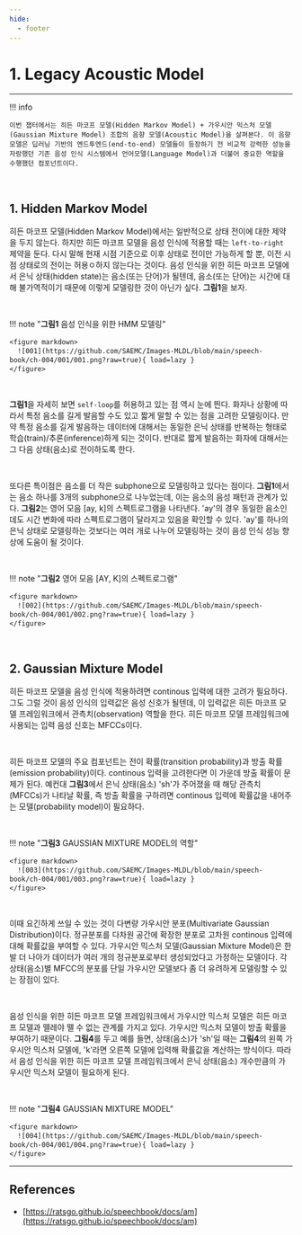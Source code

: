 ```yaml
---
hide:
  - footer
---
```


# 1. Legacy Acoustic Model

---

!!! info

    이번 챕터에서는 히든 마코프 모델(Hidden Markov Model) + 가우시안 믹스처 모델(Gaussian Mixture Model) 조합의 음향 모델(Acoustic Model)을 살펴본다. 이 음향 모델은 딥러닝 기반의 엔드투엔드(end-to-end) 모델들이 등장하기 전 비교적 강력한 성능을 자랑했던 기존 음성 인식 시스템에서 언어모델(Language Model)과 더불어 중요한 역할을 수행했던 컴포넌트이다.

<br/>

## 1. Hidden Markov Model

히든 마코프 모델(Hidden Markov Model)에서는 일반적으로 상태 전이에 대한 제약을 두지 않는다. 하지만 히든 마코프 모델을 음성 인식에 적용할 때는 `left-to-right` 제약을 둔다. 다시 말해 현재 시점 기준으로 이후 상태로 전이만 가능하게 할 뿐, 이전 시점 상태로의 전이는 허용ㅇ하지 않는다는 것이다. 음성 인식을 위한 히든 마코프 모델에서 은닉 상태(hidden state)는 음소(또는 단어)가 될텐데, 음소(또는 단어)는 시간에 대해 불가역적이기 때문에 이렇게 모델링한 것이 아닌가 싶다. **그림1**을 보자.

<br/>

!!! note "**그림1** 음성 인식을 위한 HMM 모델링"

    <figure markdown>
      ![001](https://github.com/SAEMC/Images-MLDL/blob/main/speech-book/ch-004/001/001.png?raw=true){ load=lazy }
    </figure>

<br/>

**그림1**을 자세히 보면 `self-loop`를 허용하고 있는 점 역시 눈에 띈다. 화자나 상황에 따라서 특정 음소를 길게 발음할 수도 있고 짧게 말할 수 있는 점을 고려한 모델링이다. 만약 특정 음소를 길게 발음하는 데이터에 대해서는 동일한 은닉 상태를 반복하는 형태로 학습(train)/추론(inference)하게 되는 것이다. 반대로 짧게 발음하는 화자에 대해서는 그 다음 상태(음소)로 전이하도록 한다.

<br/>

또다른 특이점은 음소를 더 작은 subphone으로 모델링하고 있다는 점이다. **그림1**에서는 음소 하나를 3개의 subphone으로 나누었는데, 이는 음소의 음성 패턴과 관계가 있다. **그림2**는 영어 모음 [ay, k]의 스펙트로그램을 나타낸다. 'ay'의 경우 동일한 음소인데도 시간 변화에 따라 스펙트로그램이 달라지고 있음을 확인할 수 있다. 'ay'를 하나의 은닉 상태로 모델링하는 것보다는 여러 개로 나누어 모델링하는 것이 음성 인식 성능 향상에 도움이 될 것이다.

<br/>

!!! note "**그림2** 영어 모음 [AY, K]의 스펙트로그램"

    <figure markdown>
      ![002](https://github.com/SAEMC/Images-MLDL/blob/main/speech-book/ch-004/001/002.png?raw=true){ load=lazy }
    </figure>

<br/>

## 2. Gaussian Mixture Model

히든 마코프 모델을 음성 인식에 적용하려면 continous 입력에 대한 고려가 필요하다. 그도 그럴 것이 음성 인식의 입력값은 음성 신호가 될텐데, 이 입력값은 히든 마코프 모델 프레임워크에서 관측치(observation) 역할을 한다. 히든 마코프 모델 프레임워크에 사용되는 입력 음성 신호는 MFCCs이다.

<br/>

히든 마코프 모델의 주요 컴포넌트는 전이 확률(transition probability)과 방출 확률(emission probability)이다. continous 입력을 고려한다면 이 가운데 방출 확률이 문제가 된다. 예컨대 **그림3**에서 은닉 상태(음소) 'sh'가 주어졌을 때 해당 관측치(MFCCs)가 나타날 확률, 즉 방출 확률을 구하려면 continous 입력에 확률값을 내어주는 모델(probability model)이 필요하다.

<br/>

!!! note "**그림3** GAUSSIAN MIXTURE MODEL의 역할"

    <figure markdown>
      ![003](https://github.com/SAEMC/Images-MLDL/blob/main/speech-book/ch-004/001/003.png?raw=true){ load=lazy }
    </figure>

<br/>

이때 요긴하게 쓰일 수 있는 것이 다변량 가우시안 분포(Multivariate Gaussian Distribution)이다. 정규분포를 다차원 공간에 확장한 분포로 고차원 continous 입력에 대해 확률값을 부여할 수 있다. 가우시안 믹스처 모델(Gaussian Mixture Model)은 한 발 더 나아가 데이터가 여러 개의 정규분포로부터 생성되었다고 가정하는 모델이다. 각 상태(음소)별 MFCC의 분포를 단일 가우시안 모델보다 좀 더 유려하게 모델링할 수 있는 장점이 있다.

<br/>

음성 인식을 위한 히든 마코프 모델 프레임워크에서 가우시안 믹스처 모델은 히든 마코프 모델과 뗄레야 뗄 수 없는 관계를 가지고 있다. 가우시안 믹스처 모델이 방출 확률을 부여하기 때문이다. **그림4**를 두고 예를 들면, 상태(음소)가 'sh'일 때는 **그림4**의 왼쪽 가우시안 믹스처 모델에, 'k'라면 오른쪽 모델에 입력해 확률값을 계산하는 방식이다. 따라서 음성 인식을 위한 히든 마코프 모델 프레임워크에서 은닉 상태(음소) 개수만큼의 가우시안 믹스처 모델이 필요하게 된다.

<br/>

!!! note "**그림4** GAUSSIAN MIXTURE MODEL"

    <figure markdown>
      ![004](https://github.com/SAEMC/Images-MLDL/blob/main/speech-book/ch-004/001/004.png?raw=true){ load=lazy }
    </figure>

---

## References

- [https://ratsgo.github.io/speechbook/docs/am](https://ratsgo.github.io/speechbook/docs/am)
